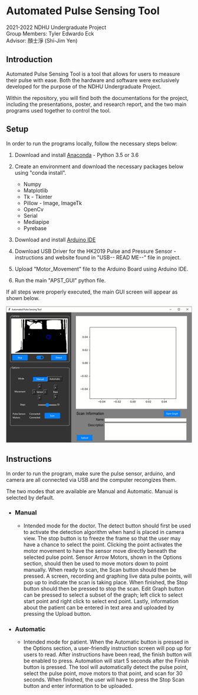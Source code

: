 # Automated Pulse Sensing Tool

2021-2022 NDHU Undergraduate Project  
Group Members: Tyler Edwardo Eck  
Advisor: 顏士淨 (Shi-Jim Yen)  

## Introduction 
Automated Pulse Sensing Tool is a tool that allows for users to measure their pulse with ease. Both the hardware and software were exclusively developed for the purpose of the NDHU Undergraduate Project.    

Within the repository, you will find both the documentations for the project, including the presentations, poster, and research report, and the two main programs used together to control the tool. 

## Setup
In order to run the programs locally, follow the necessary steps below:

1.  Download and install [Anaconda](https://docs.anaconda.com/anaconda/install/index.html) - Python 3.5 or 3.6
     
3.  Create an environment and download the necessary packages below using "conda install".
    * Numpy 
    * Matplotlib
    * Tk - Tkinter 
    * Pillow - Image, ImageTk
    * OpenCv
    * Serial 
    * Mediapipe 
    * Pyrebase
   
4. Download and install [Arduino IDE](https://www.arduino.cc/en/software)
5. Download USB Driver for the HK2019 Pulse and Pressure Sensor - instructions and website found in "USB-- READ ME--" file in project. 
6. Upload "Motor_Movement" file to the Arduino Board using Arduino IDE. 
7. Run the main "APST_GUI" python file.

If all steps were properly executed, the main GUI screen will appear as shown below.

<p align="center">
  <img src="https://github.com/Tylereck81/Automated-Pulse-Sensing-Tool-/blob/main/Software-GUI/automatic_mode_instructions/s2.png">
</p>


## Instructions
In order to run the program, make sure the pulse sensor, arduino, and camera are all connected via USB and the computer recongizes them.   
  
The two modes that are available are Manual and Automatic. Manual is selected by default. 

 * ### Manual 
     - Intended mode for the doctor. The detect button should first be used to activate the detection algorithm when hand is placed in camera view. The stop button is to freeze the frame so that the user may have a chance to select the point. Clicking the point activates the motor movement to have the sensor move directly beneath the selected pulse point. Sensor Arrow Motors, shown in the Options section, should then be used to move motors down to point manually. When ready to scan, the Scan button should then be pressed. A screen, recording and graphing live data pulse points, will pop up to indicate the scan is taking place. When finished, the Stop button should then be pressed to stop the scan. Edit Graph button can be pressed to select a subset of the graph; left click to select start point and right click to select end point. Lastly, information about the patient can be entered in text area and uploaded by pressing the Upload button. 


* ### Automatic
     - Intended mode for patient. When the Automatic button is pressed in the Options section, a user-friendly instruction screen will pop up for users to read. After instructions have been read, the finish button will be enabled to press. Automation will start 5 seconds after the Finish button is pressed. The tool will automatically detect the pulse point, select the pulse point, move motors to that point, and scan for 30 seconds. When finished, the user will have to press the Stop Scan button and enter information to be uploaded. 




